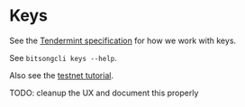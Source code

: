 # Keys

See the [Tendermint specification](https://github.com/tendermint/tendermint/blob/master/docs/spec/blockchain/encoding.md#public-key-cryptography) for how we work with keys.

See `bitsongcli keys --help`.

Also see the [testnet
tutorial](./join-testnet).

TODO: cleanup the UX and document this properly
